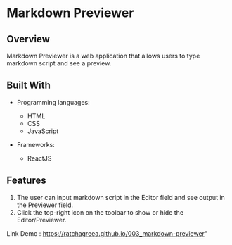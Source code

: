 # Markdown Previewer

## Overview
Markdown Previewer is a web application that allows users to type markdown script and see a preview.

## Built With
- Programming languages:
    - HTML
    - CSS
    - JavaScript

- Frameworks:
    - ReactJS

## Features
1. The user can input markdown script in the Editor field and see output in the Previewer field.
2. Click the top-right icon on the toolbar to show or hide the Editor/Previewer. 

Link Demo : https://ratchagreea.github.io/003_markdown-previewer"
